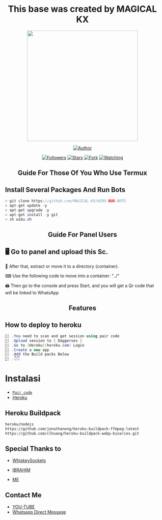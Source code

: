 <h1 align="center"> This base was created by MAGICAL KX </h1>

<p align="center">
<img src="https://telegra.ph/file/7fba1ad2920b3f745b885.jpg" width="360" height="360"/>
</p>

<p align="center">
<a href="https://github.com/MAGICAL-KX"><img title="Author" src="https://img.shields.io/badge/HIRO-BUG-BOTS?style=for-the-badge&logo=whatsapp"></a>
<p/>
<p align="center">
<a href="https://github.com/MAGICAL-KX?tab=followers"><img title="Followers" src="https://img.shields.io/github/followers/MAGICAL-KX?label=Followers&style=social"></a>
<a href="https://github.com/MAGICAAL-KX/HIRO-BUG-BOTS/stargazers/"><img title="Stars" src="https://img.shields.io/github/stars/MAGICAL-KX/HIRO-BUG-BOTS?&style=social"></a>
<a href="https://github.com/MAGICAL-KX/HIRO-BUG-BOTS/network/members"><img title="Fork" src="https://img.shields.io/github/forks/MAGICAL-KX/HIRO-BUG-BOTS?style=social"></a>
<a href="https://github.com/MAGICAL-KX/HIRO-BUG-BOTS/watchers"><img title="Watching" src="https://img.shields.io/github/watchers/MAGICAL-KX/HIRO-BUG-BOTS?label=Watching&style=social"></a>
</p>
</a>
</p>  
<h2 align="center">Guide For Those Of You Who Use Termux</h2>

## Install Several Packages And Run Bots

```csharp
> git clone https://github.com/MAGICAL-KX/HIRO-BUG-BOTS
> apt-get update -y
> apt-get upgrade -y
> apt-get install -y git
> sh wibu.sh
````

<h2 align="center">Guide For Panel Users</h2>

## 🖥 Go to panel and upload this Sc.

 📝 After that, extract or move it to a directory (container).

 ⌨ Use the following code to move into a container: "../"

 🖨 Then go to the console and press Start, and you will get a Qr code that will be linked to WhatsApp

<h2 align="center">Features</h2>

## How to deploy to heroku

```csharp
🦠| .You need to scan and get session using pair code
🦠| .Upload session to { Daggerses }
🦠| .Go to [Heroku](heroku.com) Login 
🦠| .Create a new app
🦠| .Add the Build packs Below 
🦠| .👇👇
```
# Instalasi
* [`Pair code`](https://spider-classic-pairing.onrender.com)
* [Heroku](  https://heroku.com/deploy?template=https://github.com/Samue-l1/Samue-l1)
## Heroku Buildpack
```bash
heroku/nodejs
https://github.com/jonathanong/heroku-buildpack-ffmpeg-latest
https://github.com/clhuang/heroku-buildpack-webp-binaries.git
```





## Special Thanks to

* [WhiskeySockets](https://github.com/WhiskeySockets)

* [IBRAHIM](https://github.com/Infixll)

* [ME](https://github.com/MAGICAL-KX)

## Contact Me
  
* [YOU-TUBE](@KentonX-Tech)
* [Whatsapp Direct Message](https://api.whatsapp.com/send?phone=+263789432940)
